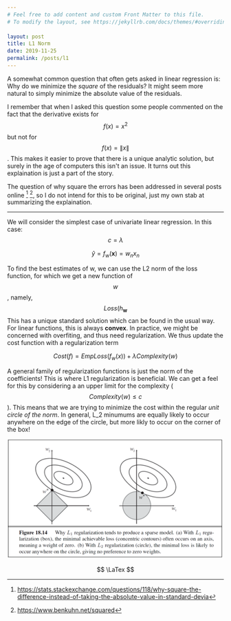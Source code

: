 ```yaml
---
# Feel free to add content and custom Front Matter to this file.
# To modify the layout, see https://jekyllrb.com/docs/themes/#overriding-theme-defaults

layout: post
title: L1 Norm
date: 2019-11-25
permalink: /posts/l1
---
```

A somewhat common question that often gets asked in linear regression is: Why do we minimize the *square* of the residuals? It might seem more natural to simply minimize the absolute value of the residuals. 

I remember that when I asked this question some people commented on the fact that the derivative exists for $$f(x)=x^2$$ but not for $$ f(x)=\|x\|$$. This makes it easier to prove that there is a unique analytic solution, but surely in the age of computers this isn't an issue. It turns out this explaination is just a part of the story.

The question of why square the errors has been addressed in several posts online [^1] [^2], so I do not intend for this to be original, just my own stab at summarizing the explaination.

---

We will consider the simplest case of univariate linear regression. In this case: $$ c=\lambda $$

$$ \hat{y}= f_w(\textbf{x})=w_n x_n $$

To find the best estimates of w, we can use the L2 norm of the loss function, for which we get a new function of $$w$$, namely, $$Loss(h_\textbf{w}$$
This has a unique standard solution which can be found in the usual way. For linear functions, this is always **convex**. In practice, we might be concerned with overfiting, and thus need regularization. We thus update the cost function with a regularization term

$$ Cost(f)= EmpLoss(f_w(x)) + \lambda Complexity(w) $$

A general family of regularization functions is just the norm of the coefficients!
This is where L1 regularization is beneficial. We can get a feel for this by considering a an upper limit for the complexity ($$Complexity(w) \leq c$$).
This means that we are trying to minimize the cost within the regular *unit circle of the norm*. In general, L_2 minumums are equally likely to occur anywhere on the edge of the circle, but more likly to occur on the corner of the box!

![picture](/assets/l1.png)

$$ \LaTex $$

[^1]: <https://stats.stackexchange.com/questions/118/why-square-the-difference-instead-of-taking-the-absolute-value-in-standard-devia>
[^2]: <https://www.benkuhn.net/squared>